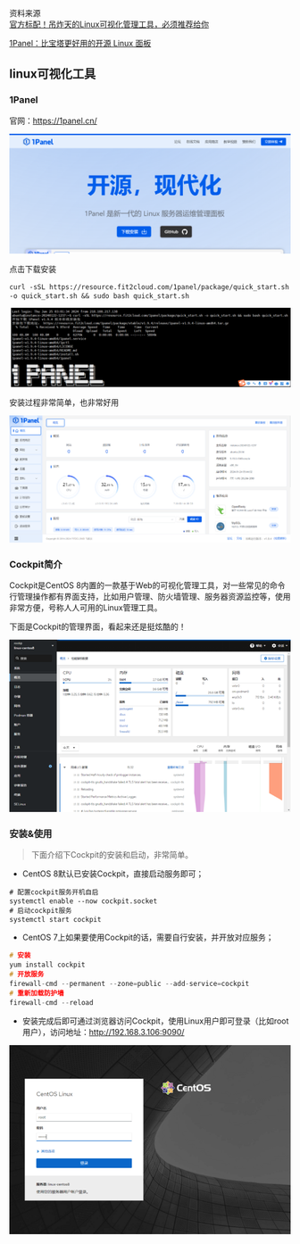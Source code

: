 资料来源<br/>
[官方标配！吊炸天的Linux可视化管理工具，必须推荐给你](https://www.toutiao.com/article/7067569199320744482/?app=news_article&timestamp=1650380630&use_new_style=1&req_id=202204192303500101580310440513B0C8&group_id=7067569199320744482&wxshare_count=1&tt_from=weixin&utm_source=weixin&utm_medium=toutiao_android&utm_campaign=client_share&share_token=28858b91-92b4-4b88-b8ca-6fc124edb795)

[1Panel：比宝塔更好用的开源 Linux 面板](https://www.youtube.com/watch?v=7bdfTASCW0U)

## linux可视化工具

### 1Panel

官网：https://1panel.cn/

![image-20240131150929768](img/image-20240131150929768.png)

点击下载安装

```shell
curl -sSL https://resource.fit2cloud.com/1panel/package/quick_start.sh -o quick_start.sh && sudo bash quick_start.sh
```

![image-20240131151011023](img/image-20240131151011023.png)

安装过程非常简单，也非常好用

![image-20240131151039251](img/image-20240131151039251.png)



###  Cockpit简介

Cockpit是CentOS 8内置的一款基于Web的可视化管理工具，对一些常见的命令行管理操作都有界面支持，比如用户管理、防火墙管理、服务器资源监控等，使用非常方便，号称人人可用的Linux管理工具。

下面是Cockpit的管理界面，看起来还是挺炫酷的！

![img](img\60339f2bf2ea438981359f720ea98b23~noop.image)



### 安装&使用

> 下面介绍下Cockpit的安装和启动，非常简单。

- CentOS 8默认已安装Cockpit，直接启动服务即可；

```
# 配置cockpit服务开机自启
systemctl enable --now cockpit.socket
# 启动cockpit服务
systemctl start cockpit
```

- CentOS 7上如果要使用Cockpit的话，需要自行安装，并开放对应服务；

```c
# 安装
yum install cockpit
# 开放服务
firewall-cmd --permanent --zone=public --add-service=cockpit
# 重新加载防护墙
firewall-cmd --reload
```

- 安装完成后即可通过浏览器访问Cockpit，使用Linux用户即可登录（比如root用户），访问地址：http://192.168.3.106:9090/

![img](img\216f2d39878549fb854cf097a5c82d1d~noop.image)